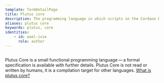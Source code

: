 ```yaml
---
template: TermDetailPage
title: Plutus core
description: The programming language in which scripts on the Cardano blockchain are written.
aliases: plutus core
keywords: plutus, core
identities: 
    - id: wael-ivie
      role: author
---
```

##

Plutus Core is a small functional programming language — a formal specification is available with further details. Plutus Core is not read or written by humans, it is a compilation target for other languages. [What is plutus core?](https://docs.cardano.org/projects/plutus/en/terms/latest/plutus/explanations/plutus-foundation.html#what-is-plutus-foundation)